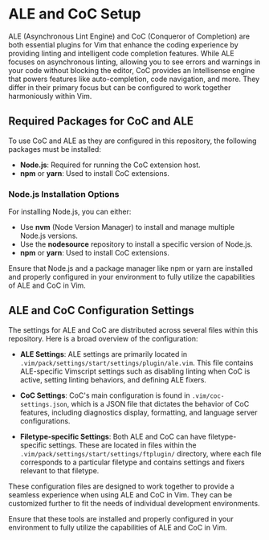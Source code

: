 # ALE and CoC Setup

ALE (Asynchronous Lint Engine) and CoC (Conqueror of Completion) are both essential plugins for Vim that enhance the coding experience by providing linting and intelligent code completion features. While ALE focuses on asynchronous linting, allowing you to see errors and warnings in your code without blocking the editor, CoC provides an Intellisense engine that powers features like auto-completion, code navigation, and more. They differ in their primary focus but can be configured to work together harmoniously within Vim.

## Required Packages for CoC and ALE

To use CoC and ALE as they are configured in this repository, the following packages must be installed:

- **Node.js**: Required for running the CoC extension host.
- **npm** or **yarn**: Used to install CoC extensions.

### Node.js Installation Options

For installing Node.js, you can either:

- Use **nvm** (Node Version Manager) to install and manage multiple Node.js versions.
- Use the **nodesource** repository to install a specific version of Node.js.
- **npm** or **yarn**: Used to install CoC extensions.

Ensure that Node.js and a package manager like npm or yarn are installed and properly configured in your environment to fully utilize the capabilities of ALE and CoC in Vim.

## ALE and CoC Configuration Settings

The settings for ALE and CoC are distributed across several files within this repository. Here is a broad overview of the configuration:

- **ALE Settings**: ALE settings are primarily located in `.vim/pack/settings/start/settings/plugin/ale.vim`. This file contains ALE-specific Vimscript settings such as disabling linting when CoC is active, setting linting behaviors, and defining ALE fixers.

- **CoC Settings**: CoC's main configuration is found in `.vim/coc-settings.json`, which is a JSON file that dictates the behavior of CoC features, including diagnostics display, formatting, and language server configurations.

- **Filetype-specific Settings**: Both ALE and CoC can have filetype-specific settings. These are located in files within the `.vim/pack/settings/start/settings/ftplugin/` directory, where each file corresponds to a particular filetype and contains settings and fixers relevant to that filetype.

These configuration files are designed to work together to provide a seamless experience when using ALE and CoC in Vim. They can be customized further to fit the needs of individual development environments.

Ensure that these tools are installed and properly configured in your environment to fully utilize the capabilities of ALE and CoC in Vim.
